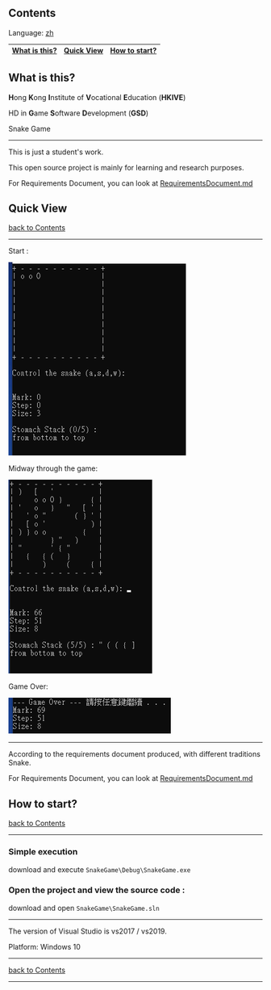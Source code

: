 ## Contents

Language: [zh](https://github.com/CWKSC/HKIVE-GSD-SnakeGame/blob/master/README_zh.md)

| [What is this?](#what-is-this) | [Quick View](#quick-view) | [How to start?](#how-to-start) |
| ------------------------------ | ------------------------- | ------------------------------ |

## What is this?

**H**ong **K**ong **I**nstitute of **V**ocational **E**ducation (**HKIVE**)  

HD in **G**ame **S**oftware **D**evelopment (**GSD**)  

Snake Game

___

This is just a student's work.

This open source project is mainly for learning and research purposes.

For Requirements Document, you can look at [RequirementsDocument.md](https://github.com/CWKSC/HKIVE-GSD-SnakeGame/blob/master/RequirementsDocument.md)

## Quick View

[back to Contents](#contents)

___

Start :

![](https://raw.githubusercontent.com/CWKSC/HKIVE-GSD-SnakeGame/master/Screenshot/start.png)

Midway through the game:

![](https://raw.githubusercontent.com/CWKSC/HKIVE-GSD-SnakeGame/master/Screenshot/mid.png)

Game Over:

![](https://raw.githubusercontent.com/CWKSC/HKIVE-GSD-SnakeGame/master/Screenshot/end.png)

___

According to the requirements document produced, with different traditions Snake.

For Requirements Document, you can look at [RequirementsDocument.md](https://github.com/CWKSC/HKIVE-GSD-SnakeGame/blob/master/RequirementsDocument.md)

## How to start?

[back to Contents](#contents)

------

### Simple execution

download and execute `SnakeGame\Debug\SnakeGame.exe`

### Open the project and view the source code :

download and open `SnakeGame\SnakeGame.sln`

___

The version of Visual Studio is vs2017 / vs2019.

Platform: Windows 10

------

[back to Contents](#contents)

------

